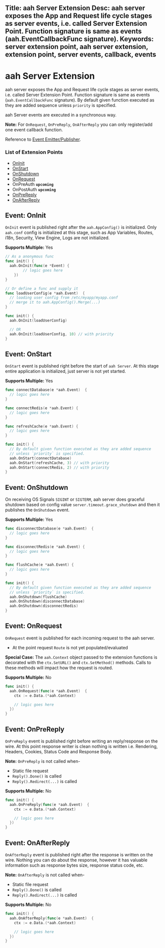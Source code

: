 Title: aah Server Extension
Desc: aah server exposes the App and Request life cycle stages as server events, i.e. called Server Extension Point. Function signature is same as events (aah.EventCallbackFunc signature).
Keywords: server extension point, aah server extension, extension point, server events, callback, events
---
# aah Server Extension

aah server exposes the App and Request life cycle stages as server events, i.e. called Server Extension Point. Function signature is same as events (`aah.EventCallbackFunc` signature). By default given function executed as they are added sequence unless `priority` is specified.

aah Server events are executed in a synchronous way.

**Note:** For `OnRequest`, `OnPreReply`, `OnAfterReply` you can only register/add one event callback function.

Reference to [Event Emitter/Publisher](event-publisher.html).

### List of Extension Points

  * [OnInit](#event-oninit)
  * [OnStart](#event-onstart)
  * [OnShutdown](#event-onshutdown)
  * [OnRequest](#event-onrequest)
  * OnPreAuth **`upcoming`**
  * OnPostAuth **`upcoming`**
  * [OnPreReply](#event-onprereply)
  * [OnAfterReply](#event-onafterreply)

## Event: OnInit

`OnInit` event is published right after the `aah.AppConfig()` is initialized. Only `aah.conf` config is initialized at this stage, such as App Variables, Routes, i18n, Security, View Engine, Logs are not initialized.

**Supports Multiple:** Yes

```go
// As a anonymous func
func init() {
  aah.OnInit(func(e *Event) {
		// logic goes here
	})
}

// Or define a func and supply it
func loadUserConfig(e *aah.Event)  {
  // loading user config from /etc/myapp/myapp.conf
  // merge it to aah.AppConfig().Merge(...)
}

func init() {
  aah.OnInit(loadUserConfig)

  // OR
  aah.OnInit(loadUserConfig, 10) // with priority
}
```

## Event: OnStart

`OnStart` event is published right before the start of `aah Server`. At this stage entire application is initialized, just server is not yet started.

**Supports Multiple:** Yes

```go
func connectDatabase(e *aah.Event)  {
  // logic goes here
}

func connectRedis(e *aah.Event) {
  // logic goes here
}

func refreshCache(e *aah.Event) {
  // logic goes here
}

func init() {
  // By default given function executed as they are added sequence
  // unless `priority` is specified.
  aah.OnStart(connectDatabase)
  aah.OnStart(refreshCache, 3) // with priority
  aah.OnStart(connectRedis, 2) // with priority
}
```

## Event: OnShutdown

On receiving OS Signals `SIGINT` or `SIGTERM`, aah server does graceful shutdown based on config value `server.timeout.grace_shutdown` and then it publishes the `OnShutdown` event.

**Supports Multiple:** Yes

```go
func disconnectDatabase(e *aah.Event)  {
  // logic goes here
}

func disconnectRedis(e *aah.Event) {
  // logic goes here
}

func flushCache(e *aah.Event) {
  // logic goes here
}

func init() {
  // By default given function executed as they are added sequence
  // unless `priority` is specified.
  aah.OnShutdown(flushCache)
  aah.OnShutdown(disconnectDatabase)
  aah.OnShutdown(disconnectRedis)
}
```

## Event: OnRequest

`OnRequest` event is published for each incoming request to the aah server.

  * At the point request `Route` is not yet populated/evaluated

**Special Case:** The `aah.Context` object passed to the extension functions is decorated with the `ctx.SetURL()` and `ctx.SetMethod()` methods. Calls to these methods will impact how the request is routed.

**Supports Multiple:** No

```go
func init() {
  aah.OnRequest(func(e *aah.Event)  {
    ctx := e.Data.(*aah.Context)

    // logic goes here
  })
}
```

## Event: OnPreReply

`OnPreReply` event is published right before writing an reply/response on the wire. At this point response writer is clean nothing is written i.e. Rendering, Headers, Cookies, Status Code and Response Body.

**Note:** `OnPreReply` is not called when-

  * Static file request
  * `Reply().Done()` is called
  * `Reply().Redirect(...)` is called

**Supports Multiple:** No

```go
func init() {
  aah.OnPreReply(func(e *aah.Event)  {
    ctx := e.Data.(*aah.Context)

    // logic goes here
  })
}
```

## Event: OnAfterReply

`OnAfterReply` event is published right after the response is written on the wire. Nothing you can do about the response, however it has valuable information such as response bytes size, response status code, etc.

**Note:** `OnAfterReply` is not called when-

  * Static file request
  * `Reply().Done()` is called
  * `Reply().Redirect(...)` is called

  **Supports Multiple:** No

  ```go
  func init() {
    aah.OnAfterReply(func(e *aah.Event)  {
      ctx := e.Data.(*aah.Context)

      // logic goes here
    })
  }
  ```
